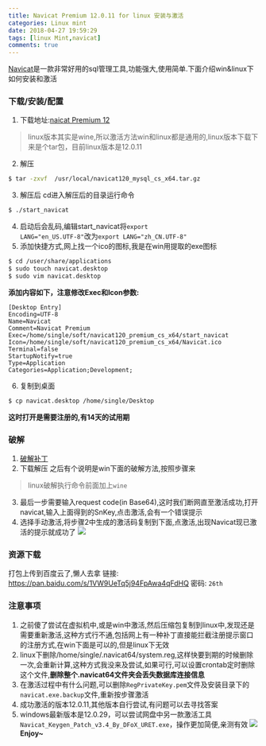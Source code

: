 ```yaml
---
title: Navicat Premium 12.0.11 for linux 安装与激活
categories: Linux mint
date: 2018-04-27 19:59:29
tags: [linux Mint,navicat]
comments: true
---
```

[Navicat](http://www.navicat.com.cn)是一款非常好用的sql管理工具,功能强大,使用简单.下面介绍win&linux下如何安装和激活

### 下载/安装/配置

1. 下载地址:[naicat Premium 12](http://www.navicat.com.cn/download/navicat-premium)
> linux版本其实是wine,所以激活方法win和linux都是通用的,linux版本下载下来是个tar包，目前linux版本是12.0.11
2. 解压
``` bash
$ tar -zxvf  /usr/local/navicat120_mysql_cs_x64.tar.gz
```
3. 解压后  cd进入解压后的目录运行命令
``` bash
$ ./start_navicat
```
4. 启动后会乱码,编辑start_navicat将<code>export LANG="en_US.UTF-8"</code>改为<code>export LANG="zh_CN.UTF-8"</code>
5. 添加快捷方式,网上找一个ico的图标,我是在win用提取的exe图标
``` bash
$ cd /user/share/applications
$ sudo touch navicat.desktop
$ sudo vim navicat.desktop
```
 **添加内容如下，注意修改Exec和Icon参数:**
```
[Desktop Entry]
Encoding=UTF-8
Name=Navicat
Comment=Navicat Premium
Exec=/home/single/soft/navicat120_premium_cs_x64/start_navicat
Icon=/home/single/soft/navicat120_premium_cs_x64/Navicat.ico
Terminal=false
StartupNotify=true
Type=Application
Categories=Application;Development;
```

6. 复制到桌面
```bash
$ cp navicat.desktop /home/single/Desktop
```
**这时打开是需要注册的,有14天的试用期**
 
 <!-- more -->
 
### 破解

1. [破解补丁](https://github.com/DoubleLabyrinth/navicat-keygen/releases)
2. 下载解压 之后有个说明是win下面的破解方法,按照步骤来
> linux破解执行命令前面加上<code>wine</code>
3. 最后一步需要输入request code(in Base64),这时我们断网直至激活成功,打开navicat,输入上面得到的SnKey,点击激活,会有一个错误提示
4. 选择手动激活,将步骤2中生成的激活码复制到下面,点激活,出现Navicat现已激活的提示就成功了
![](https://ws1.sinaimg.cn/large/6b162853ly1fqrg60cx3nj20fi0ctdgp.jpg)

### 资源下载

打包上传到百度云了,懒人去拿
链接: https://pan.baidu.com/s/1VW9UeTq5j94FpAwa4qFdHQ 密码: <code>26th</code>

### 注意事项

1. 之前傻了尝试在虚拟机中,或是win中激活,然后压缩包复制到linux中,发现还是需要重新激活,这种方式行不通,包括网上有一种补丁直接能拦截注册提示窗口的注册方式,在win下面是可以的,但是linux下无效
2. linux下删除/home/single/.navicat64/system.reg,这样快要到期的时候删除一次,会重新计算,这种方式我没来及尝试,如果可行,可以设置crontab定时删除这个文件,**删除整个.navicat64文件夹会丢失数据库连接信息**
3. 在激活过程中有什么问题,可以删除<code>RegPrivateKey.pem</code>文件及安装目录下的<code>navicat.exe.backup</code>文件,重新按步骤激活
4. 成功激活的版本12.0.11,其他版本自行尝试,有问题可以去[](https://github.com/DoubleLabyrinth/navicat-keygen)寻找答案
5. windows最新版本是12.0.29，可以尝试网盘中另一款激活工具<code>Navicat_Keygen_Patch_v3.4_By_DFoX_URET.exe</code>，操作更加简便,亲测有效
![](https://ws1.sinaimg.cn/large/6b162853ly1fs0lkgbxdej20fw0fp0ub.jpg)
**Enjoy~**
